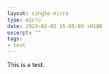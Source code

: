 ```yaml
---
layout: single-micro
type: micro
date: 2023-02-03 15:05:03 +0100
excerpt: ""
tags:
- test
---
```

This is a test.